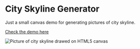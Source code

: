 City Skyline Generator
======================

Just a small canvas demo for generating pictures of city skyline.

<a href="http://jurkka.lemmetti.fi/canvas/skyline/">Check the demo here</a> 

<img src="http://jurkka.lemmetti.fi/canvas/skyline/screenshot.png" alt="Picture of city skyline drawed on HTML5 canvas">